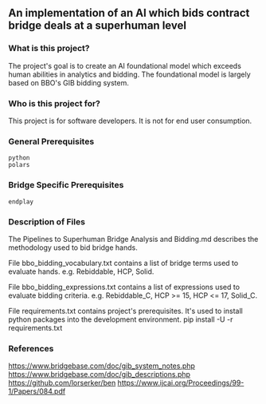 ## An implementation of an AI which bids contract bridge deals at a superhuman level

### What is this project?
The project's goal is to create an AI foundational model which exceeds human abilities in analytics and bidding. The foundational model is largely based on BBO's GIB bidding system.

### Who is this project for?
This project is for software developers. It is not for end user consumption.

### General Prerequisites
    python
    polars

### Bridge Specific Prerequisites
    endplay

### Description of Files

The Pipelines to Superhuman Bridge Analysis and Bidding.md describes the methodology used to bid bridge hands.

File bbo_bidding_vocabulary.txt contains a list of bridge terms used to evaluate hands. e.g. Rebiddable, HCP, Solid.

File bbo_bidding_expressions.txt contains a list of expressions used to evaluate bidding criteria. e.g. Rebiddable_C, HCP >= 15, HCP <= 17, Solid_C.

File requirements.txt contains project's prerequisites. It's used to install python packages into the development environment.
    pip install -U -r requirements.txt

### References
https://www.bridgebase.com/doc/gib_system_notes.php
https://www.bridgebase.com/doc/gib_descriptions.php
https://github.com/lorserker/ben
https://www.ijcai.org/Proceedings/99-1/Papers/084.pdf

